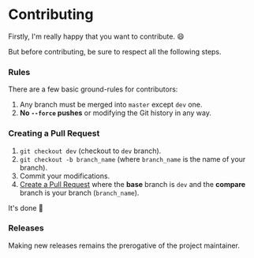 # Contributing

Firstly, I'm really happy that you want to contribute. :smile:

But before contributing, be sure to respect all the following steps. 

### Rules

There are a few basic ground-rules for contributors:

1. Any branch must be merged into `master` except `dev` one.
2. **No `--force` pushes** or modifying the Git history in any way.

### Creating a Pull Request

1. `git checkout dev` (checkout to `dev` branch).
2. `git checkout -b branch_name` (where `branch_name` is the name of your branch).
3. Commit your modifications.
4. [Create a Pull Request](https://github.com/baudev/Firebase-Cloud-Messaging-FCM-XMPP/compare/dev...) where the **base** branch is `dev` and the **compare** branch is your branch (`branch_name`).

It's done :tada:

### Releases

Making new releases remains the prerogative of the project maintainer.
